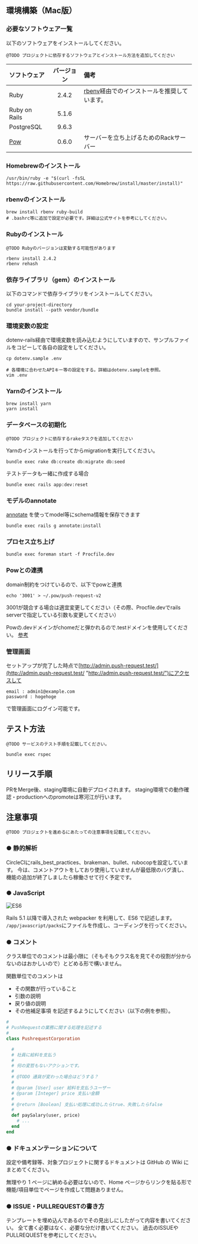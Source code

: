 <!-- ---------------------------------------------------------------------------------->
## 環境構築（Mac版）

### 必要なソフトウェア一覧
以下のソフトウェアをインストールしてください。

`@TODO プロジェクトに依存するソフトウェアとインストール方法を追加してください`

| ソフトウェア | バージョン | 備考 |
|:-------------|:----------:|:-----|
| Ruby | 2.4.2 | [rbenv](https://github.com/rbenv/rbenv)経由でのインストールを推奨しています。 |
| Ruby on Rails | 5.1.6 | |
| PostgreSQL | 9.6.3 | |
| [Pow](http://pow.cx/) | 0.6.0 | サーバーを立ち上げるためのRackサーバー |

### Homebrewのインストール
```shell
/usr/bin/ruby -e "$(curl -fsSL https://raw.githubusercontent.com/Homebrew/install/master/install)"
```

### rbenvのインストール
```shell
brew install rbenv ruby-build
# .bashrc等に追加で設定が必要です。詳細は公式サイトを参考にしてください。
```

### Rubyのインストール
`@TODO Rubyのバージョンは変動する可能性があります`
```shell
rbenv install 2.4.2
rbenv rehash
```

### 依存ライブラリ（gem）のインストール
以下のコマンドで依存ライブラリをインストールしてください。

```shell
cd your-project-directory
bundle install --path vendor/bundle
```

### 環境変数の設定
dotenv-rails経由で環境変数を読み込むようにしていますので、サンプルファイルをコピーして各自の設定をしてください。

```shell
cp dotenv.sample .env

# 各環境に合わせたAPIキー等の設定をする。詳細はdotenv.sampleを参照。
vim .env
```

### Yarnのインストール

```shell
brew install yarn
yarn install
```


### データベースの初期化
`@TODO プロジェクトに依存するrakeタスクを追加してください`

Yarnのインストールを行ってからmigrationを実行してください。

```shell
bundle exec rake db:create db:migrate db:seed
```

テストデータも一緒に作成する場合

```
bundle exec rails app:dev:reset
```

### モデルのannotate
[annotate](https://github.com/ctran/annotate_models) を使ってmodel等にschema情報を保存できます
```
bundle exec rails g annotate:install
```

### プロセス立ち上げ
```shell
bundle exec foreman start -f Procfile.dev
```

### Powとの連携
domain制約をつけているので、以下でpowと連携

```shell
echo '3001' > ~/.pow/push-request-v2
```

3001が競合する場合は適宜変更してください（その際、Procfile.devでrails serverで指定している引数も変更してください）

Powの.devドメインがchomeだと弾かれるので.testドメインを使用してください。
[参考](https://rcmdnk.com/blog/2017/12/27/blog-octopress/ "リンクのタイトル")

### 管理画面
セットアップが完了した時点で[http://admin.push-request.test/](http://admin.push-request.test/ "http://admin.push-request.test/")にアクセスして

```
email : admin1@example.com
password : hogehoge
```

で管理画面にログイン可能です。

<!-- ---------------------------------------------------------------------------------->
## テスト方法
`@TODO サービスのテスト手順を記載してください。`
```shell
bundle exec rspec
```


<!-- ---------------------------------------------------------------------------------->
## リリース手順

PRをMerge後、staging環境に自動デプロイされます。
staging環境での動作確認・productionへのpromoteは寒河江が行います。


<!-- ---------------------------------------------------------------------------------->
## 注意事項
`@TODO プロジェクトを進めるにあたっての注意事項を記載してください。`

### ● 静的解析

CircleCIにrails_best_practices、brakeman、bullet、rubocopを設定しています。
今は、コメントアウトをしており使用していませんが最低限のバグ潰し、機能の追加が終了しましたら稼働させて行く予定です。

### ● JavaScript

![ES6](https://static.amido.com/wp-content/uploads/2016/10/24155219/ES6.png "サンプル")

Rails 5.1 以降で導入された webpacker を利用して、ES6 で記述します。
`/app/javascript/packs`にファイルを作成し、コーディングを行ってください。

### ● コメント


クラス単位でのコメントは最小限に（そもそもクラス名を見てその役割が分からないのはおかしいので）とどめる形で構いません。

関数単位でのコメントは

* その関数が行っていること
* 引数の説明
* 戻り値の説明
* その他補足事項
を記述するようにしてください（以下の例を参照）。

```ruby
#
# PushRequestの業務に関する処理を記述する
#
class PushrequestCorporation

  #
  # 社員に給料を支払う
  #
  # 何の変哲もないアクションです。
  #
  # @TODO 通貨が変わった場合はどうする？
  #
  # @param [User] user 給料を支払うユーザー
  # @param [Integer] price 支払い金額
  #
  # @return [Boolean] 支払い処理に成功したらtrue、失敗したらfalse
  #
  def paySalary(user, price)
    # ...
  end
end
```

### ● ドキュメンテーションについて

設定や備考録等、対象プロジェクトに関するドキュメントは GitHub の Wiki にまとめてください。

無理やり 1 ページに納める必要はないので、Home ページからリンクを貼る形で機能/項目単位でページを作成して問題ありません。

### ● ISSUE・PULLREQUESTの書き方

テンプレートを埋め込んであるのでその見出しにしたがって内容を書いてください。
全て書く必要はなく、必要な分だけ書いてください。
過去のISSUEやPULLREQUESTを参考にしてください。
